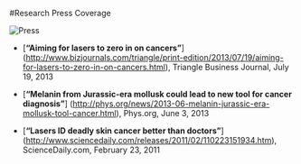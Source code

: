 #Research Press Coverage

![Press](WarrenLab.jpg)

* [**“Aiming for lasers to zero in on cancers”**] (http://www.bizjournals.com/triangle/print-edition/2013/07/19/aiming-for-lasers-to-zero-in-on-cancers.html),
Triangle Business Journal,
July 19, 2013

* [**“Melanin from Jurassic-era mollusk could lead to new tool for cancer diagnosis”**] (http://phys.org/news/2013-06-melanin-jurassic-era-mollusk-tool-cancer.html),
Phys.org,
June 3, 2013

* [**“Lasers ID deadly skin cancer better than doctors”**] (http://www.sciencedaily.com/releases/2011/02/110223151934.htm),
ScienceDaily.com,
February 23, 2011
